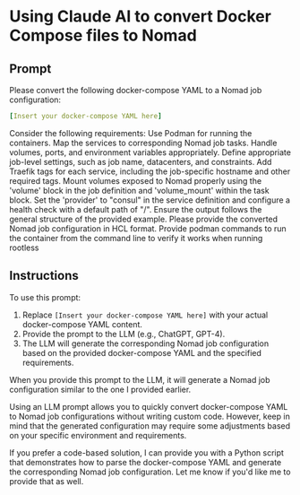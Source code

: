 # Using Claude AI to convert Docker Compose files to Nomad


## Prompt

Please convert the following docker-compose YAML to a Nomad job configuration:

```yaml
[Insert your docker-compose YAML here]
```

Consider the following requirements:
Use Podman for running the containers.
Map the services to corresponding Nomad job tasks.
Handle volumes, ports, and environment variables appropriately.
Define appropriate job-level settings, such as job name, datacenters, and constraints.
Add Traefik tags for each service, including the job-specific hostname and other required tags.
Mount volumes exposed to Nomad properly using the 'volume' block in the job definition and 'volume_mount' within the task block.
Set the 'provider' to "consul" in the service definition and configure a health check with a default path of "/".
Ensure the output follows the general structure of the provided example.
Please provide the converted Nomad job configuration in HCL format.
Provide podman commands to run the container from the command line to verify it works when running rootless

## Instructions

To use this prompt:
1. Replace `[Insert your docker-compose YAML here]` with your actual docker-compose YAML content.
2. Provide the prompt to the LLM (e.g., ChatGPT, GPT-4).
3. The LLM will generate the corresponding Nomad job configuration based on the provided docker-compose YAML and the specified requirements.

When you provide this prompt to the LLM, it will generate a Nomad job configuration similar to the one I provided earlier.

Using an LLM prompt allows you to quickly convert docker-compose YAML to Nomad job configurations without writing custom code. However, keep in mind that the generated configuration may require some adjustments based on your specific environment and requirements.

If you prefer a code-based solution, I can provide you with a Python script that demonstrates how to parse the docker-compose YAML and generate the corresponding Nomad job configuration. Let me know if you'd like me to provide that as well.